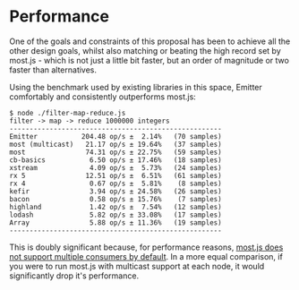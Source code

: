 # Performance

One of the goals and constraints of this proposal has been to achieve all the other design goals, whilst also matching or beating the high record set by most.js - which is not just a little bit faster, but an order of magnitude or two faster than alternatives.

Using the benchmark used by existing libraries in this space, Emitter comfortably and consistently outperforms most.js:

```console
$ node ./filter-map-reduce.js
filter -> map -> reduce 1000000 integers
-----------------------------------------------------
Emitter           204.48 op/s ±  2.14%   (70 samples)
most (multicast)   21.17 op/s ± 19.64%   (37 samples)
most               74.31 op/s ± 22.75%   (59 samples)
cb-basics           6.50 op/s ± 17.46%   (18 samples)
xstream             4.09 op/s ±  5.73%   (24 samples)
rx 5               12.51 op/s ±  6.51%   (61 samples)
rx 4                0.67 op/s ±  5.81%    (8 samples)
kefir               3.94 op/s ± 24.58%   (26 samples)
bacon               0.58 op/s ± 15.76%    (7 samples)
highland            1.42 op/s ±  7.54%   (12 samples)
lodash              5.82 op/s ± 33.08%   (17 samples)
Array               5.88 op/s ± 11.36%   (19 samples)
-----------------------------------------------------
```

This is doubly significant because, for performance reasons, [most.js does not support multiple consumers by default](https://github.com/cujojs/most/issues/207). In a more equal comparison, if you were to run most.js with multicast support at each node, it would significantly drop it's performance.
